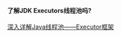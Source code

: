 #### 了解JDK Executors线程池吗?
<a _black href='https://developer.aliyun.com/article/633782' >深入详解Java线程池——Executor框架</a>

